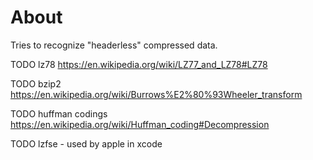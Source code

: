 # About

Tries to recognize "headerless" compressed data.


TODO lz78  https://en.wikipedia.org/wiki/LZ77_and_LZ78#LZ78

TODO bzip2   https://en.wikipedia.org/wiki/Burrows%E2%80%93Wheeler_transform

TODO huffman codings https://en.wikipedia.org/wiki/Huffman_coding#Decompression

TODO lzfse  - used by apple in xcode
